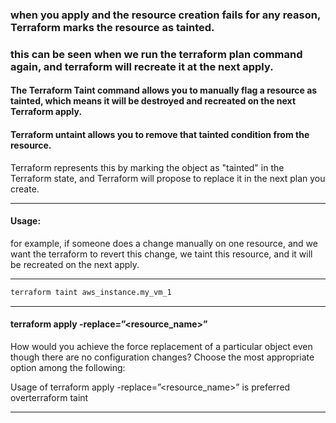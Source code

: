 




### when you apply and the resource creation fails for any reason, Terraform marks the resource as tainted.

### this can be seen when we run the terraform plan command again, and terraform will recreate it at the next apply.


#### The Terraform Taint command allows you to manually flag a resource as tainted, which means it will be destroyed and recreated on the next Terraform apply.

#### Terraform untaint allows you to remove that tainted condition from the resource.

Terraform represents this by marking the object as "tainted" in the Terraform state, and Terraform will propose to replace it in the next plan you create.




__________________________________________________________________________________________




#### Usage:

for example, if someone does a change manually on one resource, and we want the terraform to revert this change, we taint this resource, and it will be recreated on the next apply.




__________________________________________________________________________________________






```bash
terraform taint aws_instance.my_vm_1
```



__________________________________________________________________________________________


#### terraform apply -replace=”<resource_name>”

How would you achieve the force replacement of a particular object even though there are no configuration changes? Choose the most appropriate option among the following:

Usage of terraform apply -replace=”<resource_name>” is preferred overterraform taint


__________________________________________________________________________________________

